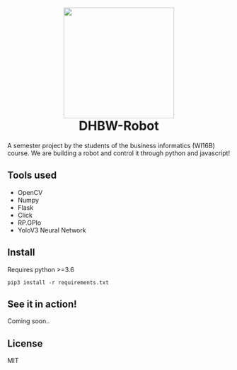 <h1 align="center">
  <img src="https://www.berufsziel-steuerberater-wirtschaftspruefer.de/files/WP-StB/img/Lehrstuhl/DHBW_Logo.jpg" width="250"/>
<br>
  DHBW-Robot
</h1>

A semester project by the students of the business informatics (WI16B) course.
We are building a robot and control it through python and javascript!

## Tools used

- OpenCV
- Numpy
- Flask
- Click
- RP.GPIo
- YoloV3 Neural Network

## Install

Requires python >=3.6

```
pip3 install -r requirements.txt
```

## See it in action!

Coming soon..

## License
MIT
